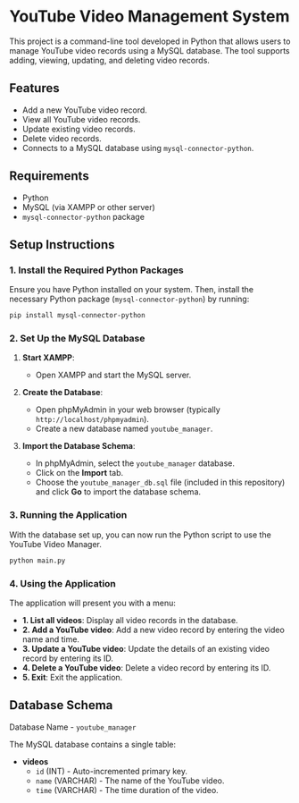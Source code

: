 
# YouTube Video Management System

This project is a command-line tool developed in Python that allows users to manage YouTube video records using a MySQL database. The tool supports adding, viewing, updating, and deleting video records.

## Features

- Add a new YouTube video record.
- View all YouTube video records.
- Update existing video records.
- Delete video records.
- Connects to a MySQL database using `mysql-connector-python`.

## Requirements

- Python 
- MySQL (via XAMPP or other server)
- `mysql-connector-python` package

## Setup Instructions


### 1. Install the Required Python Packages

Ensure you have Python installed on your system. Then, install the necessary Python package (`mysql-connector-python`) by running:

```bash
pip install mysql-connector-python
```

### 2. Set Up the MySQL Database

1. **Start XAMPP**:
   - Open XAMPP and start the MySQL server.

2. **Create the Database**:
   - Open phpMyAdmin in your web browser (typically `http://localhost/phpmyadmin`).
   - Create a new database named `youtube_manager`.

3. **Import the Database Schema**:
   - In phpMyAdmin, select the `youtube_manager` database.
   - Click on the **Import** tab.
   - Choose the `youtube_manager_db.sql` file (included in this repository) and click **Go** to import the database schema.

### 3. Running the Application

With the database set up, you can now run the Python script to use the YouTube Video Manager.

```bash
python main.py
```

### 4. Using the Application

The application will present you with a menu:

- **1. List all videos**: Display all video records in the database.
- **2. Add a YouTube video**: Add a new video record by entering the video name and time.
- **3. Update a YouTube video**: Update the details of an existing video record by entering its ID.
- **4. Delete a YouTube video**: Delete a video record by entering its ID.
- **5. Exit**: Exit the application.


## Database Schema
Database Name - `youtube_manager`

The MySQL database contains a single table:

- **videos**
  - `id` (INT) - Auto-incremented primary key.
  - `name` (VARCHAR) - The name of the YouTube video.
  - `time` (VARCHAR) - The time duration of the video.



